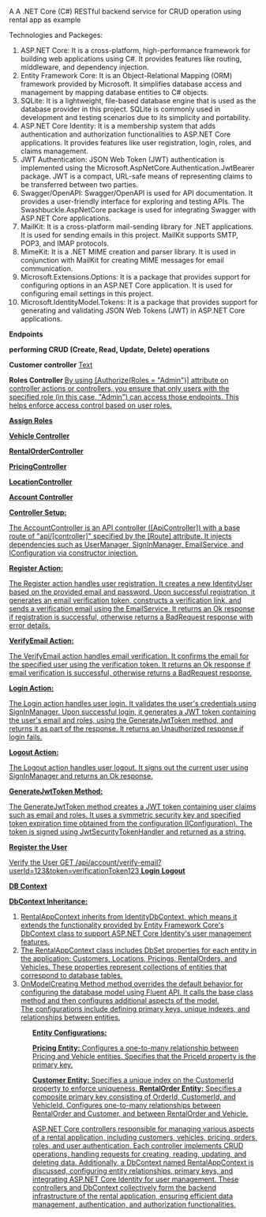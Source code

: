 A A .NET Core (C#) RESTful backend service for CRUD operation using rental app as example

Technologies and Packeges:
<ol>
<li>ASP.NET Core: It is a cross-platform, high-performance framework for building web applications using C#. It provides features like routing, middleware, and dependency injection.</li>

<li>Entity Framework Core: It is an Object-Relational Mapping (ORM) framework provided by Microsoft. It simplifies database access and management by mapping database entities to C# objects.</li>

<li>SQLite: It is a lightweight, file-based database engine that is used as the database provider in this project. SQLite is commonly used in development and testing scenarios due to its simplicity and portability.</li>

<li>ASP.NET Core Identity: It is a membership system that adds authentication and authorization functionalities to ASP.NET Core applications. It provides features like user registration, login, roles, and claims management.</li>

<li>JWT Authentication: JSON Web Token (JWT) authentication is implemented using the Microsoft.AspNetCore.Authentication.JwtBearer package. JWT is a compact, URL-safe means of representing claims to be transferred between two parties.</li>

<li>Swagger/OpenAPI: Swagger/OpenAPI is used for API documentation. It provides a user-friendly interface for exploring and testing APIs. The Swashbuckle.AspNetCore package is used for integrating Swagger with ASP.NET Core applications.</li>

<li>MailKit: It is a cross-platform mail-sending library for .NET applications. It is used for sending emails in this project. MailKit supports SMTP, POP3, and IMAP protocols.</li>

<li>MimeKit: It is a .NET MIME creation and parser library. It is used in conjunction with MailKit for creating MIME messages for email communication.</li>

<li>Microsoft.Extensions.Options: It is a package that provides support for configuring options in an ASP.NET Core application. It is used for configuring email settings in this project.</li>

<li>Microsoft.IdentityModel.Tokens: It is a package that provides support for generating and validating JSON Web Tokens (JWT) in ASP.NET Core applications.</li>
</ol>
<b>Endpoints</b>

<b>performing CRUD (Create, Read, Update, Delete) operations</b>

<b>Customer controller</b> [Text](http://localhost:5241/api/Customer)

<b>Roles Controller </b>  <a href=http://localhost:5241/api/roles>
By using [Authorize(Roles = "Admin")] attribute on controller actions or controllers, you ensure that only users with the specified role (in this case, "Admin") can access those endpoints. This helps enforce access control based on user roles.

<b>Assign Roles</b>  <a href=http://localhost:5241/api/roles/assign-role-to-user>

<b>Vehicle Controller</b>   <a href=http://localhost:5241/api/vehicle>

<b>RentalOrderController</b>  <a href=http://localhost:5241/api/rentalorder>

<b>PricingController</b>  <a href=http://localhost:5241/api/pricing>

<b>LocationController</b>  <a href=[Text](http://localhost:5241/api/location)>

<b>Account Controller</b>

<b>Controller Setup:</b>

The AccountController is an API controller ([ApiController]) with a base route of "api/[controller]" specified by the [Route] attribute.
It injects dependencies such as UserManager<IdentityUser>, SignInManager<IdentityUser>, EmailService, and IConfiguration via constructor injection.

<b>Register Action:</b>

The Register action handles user registration. It creates a new IdentityUser based on the provided email and password.
Upon successful registration, it generates an email verification token, constructs a verification link, and sends a verification email using the 
EmailService.
It returns an Ok response if registration is successful, otherwise returns a BadRequest response with error details.

<b>VerifyEmail Action:</b>

The VerifyEmail action handles email verification. It confirms the email for the specified user using the verification token.
It returns an Ok response if email verification is successful, otherwise returns a BadRequest response.

<b>Login Action:</b>

The Login action handles user login. It validates the user's credentials using SignInManager<IdentityUser>.
Upon successful login, it generates a JWT token containing the user's email and roles, using the GenerateJwtToken method, and returns it as part of the response.
It returns an Unauthorized response if login fails.

<b>Logout Action:</b>

The Logout action handles user logout. It signs out the current user using SignInManager<IdentityUser> and returns an Ok response.

<b>GenerateJwtToken Method:</b>

The GenerateJwtToken method creates a JWT token containing user claims such as email and roles.
It uses a symmetric security key and specified token expiration time obtained from the configuration (IConfiguration).
The token is signed using JwtSecurityTokenHandler and returned as a string.

<b>Register the User</b> <a href=http://localhost:5241/api/account/register>

</b>Verify the User</b> <a href=http://localhost:5241/api/account/verify-email>
    GET /api/account/verify-email?userId=123&token=verificationToken123
<b>Login</b> <a href=http://localhost:5241/api/account/login)>
<b>Logout</b> <a href=(http://localhost:5241/api/account/logout)>

<b>DB Context</b>

<b>DbContext Inheritance:</b>
<ol>
<li>RentalAppContext inherits from IdentityDbContext<IdentityUser>, which means it extends the functionality provided by Entity Framework Core's DbContext class to support ASP.NET Core Identity's user management features.</li>

<li>The RentalAppContext class includes DbSet properties for each entity in the application: Customers, Locations, Pricings, RentalOrders, and Vehicles. These properties represent collections of entities that correspond to database tables.</li>

<li>OnModelCreating Method method overrides the default behavior for configuring the database model using Fluent API.
It calls the base class method and then configures additional aspects of the model.</li>
</li>The configurations include defining primary keys, unique indexes, and relationships between entities.</li>
<ol>
<b>Entity Configurations:</b>

<b>Pricing Entity:</b>
Configures a one-to-many relationship between Pricing and Vehicle entities.
Specifies that the PriceId property is the primary key.

<b>Customer Entity:</b>
Specifies a unique index on the CustomerId property to enforce uniqueness.
<b>RentalOrder Entity:</b>
Specifies a composite primary key consisting of OrderId, CustomerId, and VehicleId.
Configures one-to-many relationships between RentalOrder and Customer, and between RentalOrder and Vehicle.

ASP.NET Core controllers responsible for managing various aspects of a rental application, including customers, vehicles, pricing, orders, roles, and user authentication. Each controller implements CRUD operations, handling requests for creating, reading, updating, and deleting data. Additionally, a DbContext named RentalAppContext is discussed, configuring entity relationships, primary keys, and integrating ASP.NET Core Identity for user management. These controllers and DbContext collectively form the backend infrastructure of the rental application, ensuring efficient data management, authentication, and authorization functionalities.